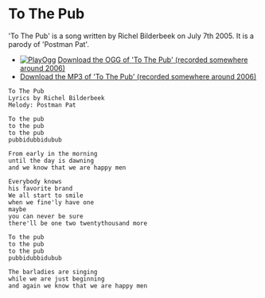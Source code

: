 # To The Pub

'To The Pub' is a song written by Richel Bilderbeek on July 7th 2005.
It is a parody of 'Postman Pat'.

 * [![PlayOgg](http://static.fsf.org/playogg/Play_ogg_80x15.png "I support PlayOgg!")](http://playogg.org) [Download the OGG of 'To The Pub' (recorded somewhere around 2006)](http://www.richelbilderbeek.nl/CD05_20ToThePub.ogg)
 * [Download the MP3 of 'To The Pub' (recorded somewhere around 2006)](http://www.richelbilderbeek.nl/CD05_20ToThePub.mp3)

```
To The Pub
Lyrics by Richel Bilderbeek
Melody: Postman Pat

To the pub
to the pub
to the pub 
pubbidubbidubub

From early in the morning
until the day is dawning
and we know that we are happy men

Everybody knows 
his favorite brand
We all start to smile
when we fine'ly have one
maybe
you can never be sure
there'll be one two twentythousand more

To the pub
to the pub
to the pub 
pubbidubbidubub

The barladies are singing
while we are just beginning
and again we know that we are happy men
```

